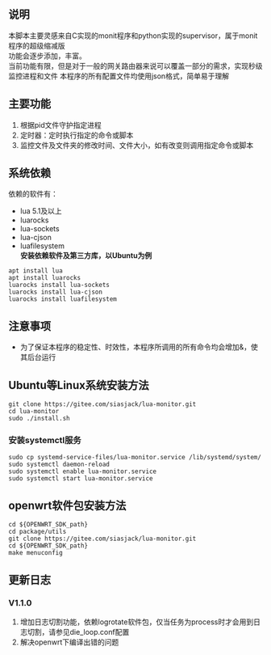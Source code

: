 ## 说明
本脚本主要灵感来自C实现的monit程序和python实现的supervisor，属于monit程序的超级缩减版  
功能会逐步添加，丰富。  
当前功能有限，但是对于一般的网关路由器来说可以覆盖一部分的需求，实现秒级监控进程和文件
本程序的所有配置文件均使用json格式，简单易于理解


## 主要功能
1. 根据pid文件守护指定进程
2. 定时器：定时执行指定的命令或脚本
3. 监控文件及文件夹的修改时间、文件大小，如有改变则调用指定命令或脚本

## 系统依赖
依赖的软件有：  
- lua 5.1及以上
- luarocks
- lua-sockets
- lua-cjson
- luafilesystem  
**安装依赖软件及第三方库，以Ubuntu为例**
```
apt install lua
apt install luarocks
luarocks install lua-sockets
luarocks install lua-cjson
luarocks install luafilesystem
```

## 注意事项
- 为了保证本程序的稳定性、时效性，本程序所调用的所有命令均会增加&，使其后台运行

## Ubuntu等Linux系统安装方法
```
git clone https://gitee.com/siasjack/lua-monitor.git
cd lua-monitor
sudo ./install.sh
```
### 安装systemctl服务
```
sudo cp systemd-service-files/lua-monitor.service /lib/systemd/system/
sudo systemctl daemon-reload 
sudo systemctl enable lua-monitor.service 
sudo systemctl start lua-monitor.service
``` 

## openwrt软件包安装方法
```
cd ${OPENWRT_SDK_path}
cd package/utils
git clone https://gitee.com/siasjack/lua-monitor.git
cd ${OPENWRT_SDK_path}
make menuconfig 

```

## 更新日志
### V1.1.0  
1. 增加日志切割功能，依赖logrotate软件包，仅当任务为process时才会用到日志切割，请参见die_loop.conf配置
2. 解决openwrt下编译出错的问题
